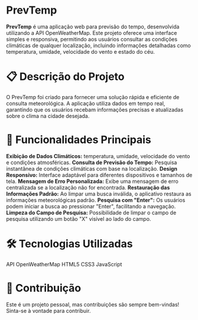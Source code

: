 # PrevTemp
**PrevTemp** é uma aplicação web para previsão do tempo, desenvolvida utilizando a API OpenWeatherMap. Este projeto oferece uma interface simples e responsiva, permitindo aos usuários consultar as condições climáticas de qualquer localização, incluindo informações detalhadas como temperatura, umidade, velocidade do vento e estado do céu.

# 📋 Descrição do Projeto
O PrevTemp foi criado para fornecer uma solução rápida e eficiente de consulta meteorológica. A aplicação utiliza dados em tempo real, garantindo que os usuários recebam informações precisas e atualizadas sobre o clima na cidade desejada.

# 🚀 Funcionalidades Principais
**Exibição de Dados Climáticos:** temperatura, umidade, velocidade do vento e condições atmosféricas.
**Consulta de Previsão do Tempo:** Pesquisa instantânea de condições climáticas com base na localização.
**Design Responsivo:** Interface adaptável para diferentes dispositivos e tamanhos de tela.
**Mensagem de Erro Personalizada:** Exibe uma mensagem de erro centralizada se a localização não for encontrada.
**Restauração das Informações Padrão:** Ao limpar uma busca inválida, o aplicativo restaura as informações meteorológicas padrão.
**Pesquisa com "Enter":** Os usuários podem iniciar a busca ao pressionar "Enter", facilitando a navegação.
**Limpeza do Campo de Pesquisa:** Possibilidade de limpar o campo de pesquisa utilizando um botão "X" visível ao lado do campo.

# 🛠️ Tecnologias Utilizadas
API OpenWeatherMap
HTML5
CSS3
JavaScript

# 🤝 Contribuição
Este é um projeto pessoal, mas contribuições são sempre bem-vindas! Sinta-se à vontade para contribuir.

